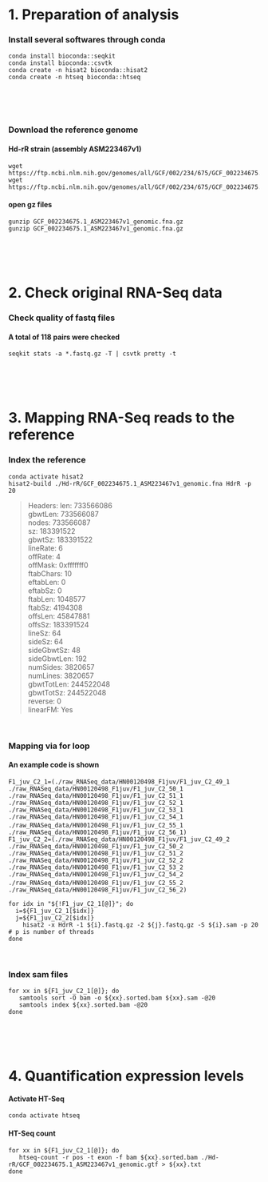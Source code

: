 # 1. Preparation of analysis
### Install several softwares through conda
```
conda install bioconda::seqkit
conda install bioconda::csvtk
conda create -n hisat2 bioconda::hisat2
conda create -n htseq bioconda::htseq
```
<br/>
<br/>
<br/>

### Download the reference genome
#### Hd-rR strain (assembly ASM223467v1)
```
wget https://ftp.ncbi.nlm.nih.gov/genomes/all/GCF/002/234/675/GCF_002234675.1_ASM223467v1/GCF_002234675.1_ASM223467v1_genomic.fna.gz
wget https://ftp.ncbi.nlm.nih.gov/genomes/all/GCF/002/234/675/GCF_002234675.1_ASM223467v1/GCF_002234675.1_ASM223467v1_genomic.gtf.gz
```
#### open gz files
```
gunzip GCF_002234675.1_ASM223467v1_genomic.fna.gz
gunzip GCF_002234675.1_ASM223467v1_genomic.fna.gz
```
<br/>
<br/>
<br/>


# 2. Check original RNA-Seq data
### Check quality of fastq files
#### A total of 118 pairs were checked
```seqkit stats -a *.fastq.gz -T | csvtk pretty -t```

<br/>
<br/>
<br/>

# 3. Mapping RNA-Seq reads to the reference
### Index the reference 
```
conda activate hisat2
hisat2-build ./Hd-rR/GCF_002234675.1_ASM223467v1_genomic.fna HdrR -p 20
```

> Headers:
>    len: 733566086  
>    gbwtLen: 733566087  
>    nodes: 733566087  
>    sz: 183391522  
>    gbwtSz: 183391522  
>    lineRate: 6  
>    offRate: 4  
>    offMask: 0xfffffff0  
>    ftabChars: 10  
>    eftabLen: 0  
>    eftabSz: 0  
>    ftabLen: 1048577  
>    ftabSz: 4194308  
>    offsLen: 45847881  
>    offsSz: 183391524  
>    lineSz: 64  
>    sideSz: 64  
>    sideGbwtSz: 48  
>    sideGbwtLen: 192  
>    numSides: 3820657  
>    numLines: 3820657  
>    gbwtTotLen: 244522048  
>    gbwtTotSz: 244522048  
>    reverse: 0  
>    linearFM: Yes  

<br/>

### Mapping via for loop
#### An example code is shown
```
F1_juv_C2_1=(./raw_RNASeq_data/HN00120498_F1juv/F1_juv_C2_49_1 ./raw_RNASeq_data/HN00120498_F1juv/F1_juv_C2_50_1 ./raw_RNASeq_data/HN00120498_F1juv/F1_juv_C2_51_1 ./raw_RNASeq_data/HN00120498_F1juv/F1_juv_C2_52_1 ./raw_RNASeq_data/HN00120498_F1juv/F1_juv_C2_53_1 ./raw_RNASeq_data/HN00120498_F1juv/F1_juv_C2_54_1 ./raw_RNASeq_data/HN00120498_F1juv/F1_juv_C2_55_1 　./raw_RNASeq_data/HN00120498_F1juv/F1_juv_C2_56_1)
F1_juv_C2_2=(./raw_RNASeq_data/HN00120498_F1juv/F1_juv_C2_49_2 ./raw_RNASeq_data/HN00120498_F1juv/F1_juv_C2_50_2 ./raw_RNASeq_data/HN00120498_F1juv/F1_juv_C2_51_2 ./raw_RNASeq_data/HN00120498_F1juv/F1_juv_C2_52_2 ./raw_RNASeq_data/HN00120498_F1juv/F1_juv_C2_53_2 ./raw_RNASeq_data/HN00120498_F1juv/F1_juv_C2_54_2 ./raw_RNASeq_data/HN00120498_F1juv/F1_juv_C2_55_2 　./raw_RNASeq_data/HN00120498_F1juv/F1_juv_C2_56_2)

for idx in "${!F1_juv_C2_1[@]}"; do 
  i=${F1_juv_C2_1[$idx]}
  j=${F1_juv_C2_2[$idx]}
    hisat2 -x HdrR -1 ${i}.fastq.gz -2 ${j}.fastq.gz -S ${i}.sam -p 20     # p is number of threads
done
```

<br/>

### Index sam files 
```
for xx in ${F1_juv_C2_1[@]}; do
   samtools sort -O bam -o ${xx}.sorted.bam ${xx}.sam -@20
   samtools index ${xx}.sorted.bam -@20
done
```
<br/>
<br/>
<br/>

# 4. Quantification expression levels
#### Activate HT-Seq 
```
conda activate htseq
```
#### HT-Seq count
```
for xx in ${F1_juv_C2_1[@]}; do
   htseq-count -r pos -t exon -f bam ${xx}.sorted.bam ./Hd-rR/GCF_002234675.1_ASM223467v1_genomic.gtf > ${xx}.txt
done
```
